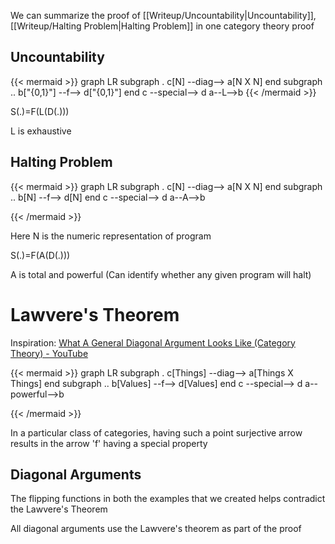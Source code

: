We can summarize the proof of [[Writeup/Uncountability|Uncountability]], [[Writeup/Halting Problem|Halting Problem]] in one category theory proof

## Uncountability

{{< mermaid >}}
graph LR
subgraph .
	c[N] --diag--> a[N X N]
end
subgraph ..
	b["{0,1}"] --f--> d["{0,1}"]
end
c --special--> d
a--L-->b
{{< /mermaid >}}


S(.)=F(L(D(.)))

L is exhaustive

## Halting Problem

{{< mermaid >}}
graph LR
subgraph .
	c[N] --diag--> a[N X N]
end
subgraph ..
	b[N] --f--> d[N]
end
c --special--> d
a--A-->b

{{< /mermaid >}}

Here N is the numeric representation of program

S(.)=F(A(D(.)))

A is total and powerful (Can identify whether any given program will halt)

# Lawvere's Theorem

Inspiration: [What A General Diagonal Argument Looks Like (Category Theory) - YouTube](https://youtu.be/dwNxVpbEVcc)

{{< mermaid >}}
graph LR
subgraph .
	c[Things] --diag--> a[Things X Things]
end
subgraph ..
	b[Values] --f--> d[Values]
end
c --special--> d
a--powerful-->b

{{< /mermaid >}}

In a particular class of categories, having such a point surjective arrow results in the arrow 'f' having a special property

## Diagonal Arguments

The flipping functions in both the examples that we created helps contradict the Lawvere's Theorem

All diagonal arguments use the Lawvere's theorem as part of the proof